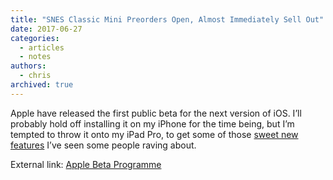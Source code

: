 ```yaml
---
title: "SNES Classic Mini Preorders Open, Almost Immediately Sell Out"
date: 2017-06-27
categories:
  - articles
  - notes
authors:
  - chris
archived: true
---
```


Apple have released the first public beta for the next version of iOS. I’ll probably hold off installing it on my iPhone for the time being, but I’m tempted to throw it onto my iPad Pro, to get some of those [sweet new features](https://techcrunch.com/2017/06/26/ios-11-preview/) I’ve seen some people raving about.

External link: [Apple Beta Programme](https://beta.apple.com/sp/betaprogram/ "external link")
